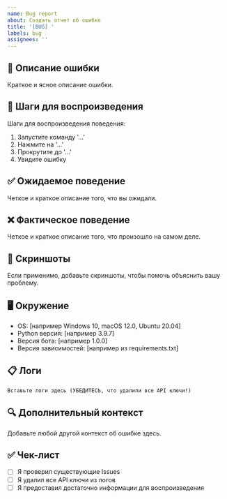 ```yaml
---
name: Bug report
about: Создать отчет об ошибке
title: '[BUG] '
labels: bug
assignees: ''
---
```


## 🐛 Описание ошибки
Краткое и ясное описание ошибки.

## 🔄 Шаги для воспроизведения
Шаги для воспроизведения поведения:
1. Запустите команду '...'
2. Нажмите на '...'
3. Прокрутите до '...'
4. Увидите ошибку

## ✅ Ожидаемое поведение
Четкое и краткое описание того, что вы ожидали.

## ❌ Фактическое поведение
Четкое и краткое описание того, что произошло на самом деле.

## 📸 Скриншоты
Если применимо, добавьте скриншоты, чтобы помочь объяснить вашу проблему.

## 🖥️ Окружение
- OS: [например Windows 10, macOS 12.0, Ubuntu 20.04]
- Python версия: [например 3.9.7]
- Версия бота: [например 1.0.0]
- Версия зависимостей: [например из requirements.txt]

## 📋 Логи
```
Вставьте логи здесь (УБЕДИТЕСЬ, что удалили все API ключи!)
```

## 🔍 Дополнительный контекст
Добавьте любой другой контекст об ошибке здесь.

## ✅ Чек-лист
- [ ] Я проверил существующие Issues
- [ ] Я удалил все API ключи из логов
- [ ] Я предоставил достаточно информации для воспроизведения
